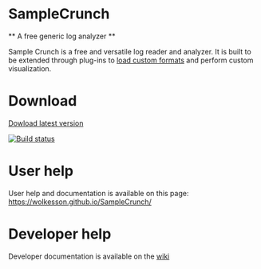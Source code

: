 # SampleCrunch
** A free generic log analyzer **

Sample Crunch is a free and versatile log reader and analyzer. It is built to be extended through plug-ins to [load custom formats](../../wiki/Guide:-Building-a-custom-logfile-parser) and perform custom visualization.

# Download
[Dowload latest version](../../releases/latest)

[![Build status](https://ci.appveyor.com/api/projects/status/ij9weufu970ohd3q/branch/master?svg=true)](https://ci.appveyor.com/project/wolkesson/samplecrunch-hk97s/branch/master)

# User help
User help and documentation is available on this page: https://wolkesson.github.io/SampleCrunch/

# Developer help
Developer documentation is available on the [wiki](../../wiki)

